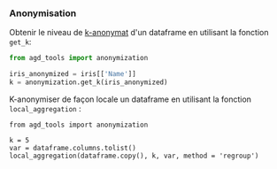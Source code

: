 ﻿### Anonymisation

Obtenir le niveau de [k-anonymat](https://en.wikipedia.org/wiki/K-anonymity) d'un dataframe en utilisant la fonction  `get_k`:

```python
from agd_tools import anonymization

iris_anonymized = iris[['Name']]
k = anonymization.get_k(iris_anonymized)
```

K-anonymiser de façon locale un dataframe en utilisant la fonction `local_aggregation` :

```
from agd_tools import anonymization

k = 5 
var = dataframe.columns.tolist()
local_aggregation(dataframe.copy(), k, var, method = 'regroup')
```
